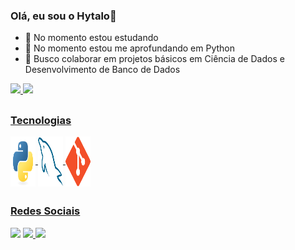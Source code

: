 ### Olá, eu sou o Hytalo👋

- 🔭 No momento estou estudando
- 🌱 No momento estou me aprofundando em Python
- 👯 Busco colaborar em projetos básicos em Ciência de Dados e Desenvolvimento de Banco de Dados

<div>
  <a href="https://github.com/hytalormds">
  <img height="180em" src="https://github-readme-stats.vercel.app/api?username=hytalormds&show_icons=true&theme=dark&include_all_commits=true&count_private=true"/>
  <img height="140em" src="https://github-readme-stats.vercel.app/api/top-langs/?username=hytalormds&layout=compact&langs_count=16&theme=dark"/>
</div>
  
## 
  
### Tecnologias

<div>
  <img align="center" alt="Hytalo-Python" height="80" width="40" src="https://raw.githubusercontent.com/devicons/devicon/master/icons/python/python-original.svg">
  <img align="center" alt="Hytalo-MySql" height="80" width="40" src="https://raw.githubusercontent.com/devicons/devicon/master/icons/mysql/mysql-original.svg">
  <img align="center" alt="Hytalo-Git" height="80" width="40" src="https://raw.githubusercontent.com/devicons/devicon/master/icons/git/git-original.svg">
</div>  

##
  
### Redes Sociais
  <div>
    <a href="https://www.linkedin.com/in/hytalo-rodrigues-ti/" target="_blank"><img src="https://img.shields.io/badge/-LinkeIn-%230077B5?style=for-the-badge&logo=linkedin&logoColor=white" target="_blank"></a>
    <a href="hytalormds.contato@gmail.com" target="_blank"><img src="https://img.shields.io/badge/-Gmail-%23333?style=for-the-badge&logo=gmail&logoColor=white" target="_blank">
    <a href="(33)9145-6740" target="_blank"><img src="https://img.shields.io/badge/-WhatsApp-25D366?style=for-the-badge&logo=whatsapp&logoColor=white">    
  

